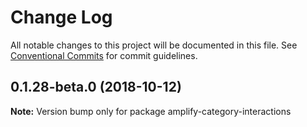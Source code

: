 # Change Log

All notable changes to this project will be documented in this file.
See [Conventional Commits](https://conventionalcommits.org) for commit guidelines.

<a name="0.1.28-beta.0"></a>
## 0.1.28-beta.0 (2018-10-12)




**Note:** Version bump only for package amplify-category-interactions
